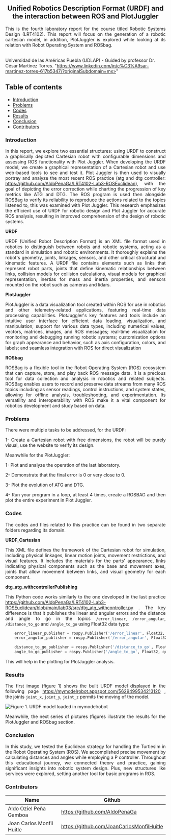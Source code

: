 <p align="center">
  <h2 align="center">Unified Robotics Description Format (URDF) and the interaction between ROS and PlotJuggler </h2>

  <p align="justify">
  This is the fourth laboratory report for the course titled Robotic Systems Design (LRT4102). This report will focus on the generation of a robotic cartesian model, in addition, PlotJuggler is explored while looking at its relation with Robot Operating System and ROSbag.
	  
  <br>Universidad de las Américas Puebla (UDLAP) - Guided by professor Dr. César Martínez Torres. "https://www.linkedin.com/in/c%C3%A9sar-martinez-torres-617b5347/?originalSubdomain=mx>" 
  </p>
</p>
<be>

## Table of contents
- [Introduction](#introduction)
- [Problems](#problems)
- [Codes](#codes)
- [Results](#results)
- [Conclusion](#conclusion)
- [Contributors](#codes)

<div align= "justify">

### Introduction

In this report, we explore two essential structures: using URDF to construct a graphically depicted Cartesian robot with configurable dimensions and assessing ROS functionality with Plot Juggler. When developing the URDF model, we create a graphical representation of a Cartesian robot and use web-based tools to see and test it. Plot Juggler is then used to visually portray and analyze the most recent ROS practice (atg and dtg controller: https://github.com/AldoPenaGa/LRT4102-Lab3-ROSEuclidean), with the goal of depicting the error correction while charting the progression of key metrics like ATG and DTG. The ROS program is used then alongside ROSBag to verify its reliability to reproduce the actions related to the topics listened to, this was examined with Plot Juggler. This research emphasizes the efficient use of URDF for robotic design and Plot Juggler for accurate ROS analysis, resulting in improved comprehension of the design of robotic systems.

**URDF** 

URDF (Unified Robot Description Format) is an XML file format used in robotics to distinguish between robots and robotic systems, acting as a standard in simulation and robotic environments. It thoroughly explains the robot's geometry, joints, linkages, sensors, and other critical structural and kinematic features. A URDF file contains elements such as links that represent robot parts, joints that define kinematic relationships between links, collision models for collision calculations, visual models for graphical representation, inertias for mass and inertia properties, and sensors mounted on the robot such as cameras and lidars.


**PlotJuggler**

PlotJuggler is a data visualization tool created within ROS for use in robotics and other telemetry-related applications, featuring real-time data processing capabilities. PlotJuggler's key features and tools include an intuitive user interface for efficient data loading, visualization, and manipulation; support for various data types, including numerical values, vectors, matrices, images, and ROS messages; real-time visualization for monitoring and debugging running robotic systems; customization options for graph appearance and behavior, such as axis configuration, colors, and labels; and seamless integration with ROS for direct visualization


**ROSbag**

ROSBag is a flexible tool in the Robot Operating System (ROS) ecosystem that can capture, store, and play back ROS message data. It is a precious tool for data collection and analysis in robotics and related subjects. ROSBag enables users to record and preserve data streams from many ROS topics including as sensor readings, control instructions, and system states, allowing for offline analysis, troubleshooting, and experimentation. Its versatility and interoperability with ROS make it a vital component for robotics development and study based on data.

### Problems
There were multiple tasks to be addressed, for the URDF:

1- Create a Cartesian robot with free dimensions, the robot will be purely visual, use the website to verify its design.

Meanwhile for the PlotJuggler:

1- Plot and analyze the operation of the last laboratory.

2- Demonstrate that the final error is 0 or very close to 0. 

3- Plot the evolution of ATG and DTG. 

4- Run your program in a loop, at least 4 times, create a ROSBAG and then plot the entire experiment in Plot Juggler.


### Codes

The codes and files related to this practice can be found in two separate folders regarding its domain.

**URDF_Cartesian**

This XML file defines the framework of the Cartesian robot for simulation, including physical linkages, linear motion joints, movement restrictions, and visual features. It includes the materials for the parts' appearance, links indicating physical components such as the base and movement axes, joints that allow movement between links, and visual geometry for each component.

**dtg_atg_withcontrollerPublishing**

This Python code works similarly to the one developed in the last practice https://github.com/AldoPenaGa/LRT4102-Lab3-ROSEuclidean/blob/main/lab03/src/dtg_atg_withcontroller.py . The key difference is that it publishes the linear and angular errors and the distance and angle to go in the topics `/error_linear`, `/error_angular`, `/distance_to_go` and `/angle_to_go` using Float32 data type:

```Python
    error_linear_publisher = rospy.Publisher('/error_linear', Float32, queue_size=10)
    error_angular_publisher = rospy.Publisher('/error_angular', Float32, queue_size=10)

    distance_to_go_publisher = rospy.Publisher('/distance_to_go', Float32, queue_size=10)
    angle_to_go_publisher = rospy.Publisher('/angle_to_go', Float32, queue_size=10)
```
This will help in the plotting for PlotJuggler analysis.

### Results

The first image (figure 1) shows the built URDF model displayed in the following page https://mymodelrobot.appspot.com/5629499534213120 , the joints `joint_x`, `joint_y`, `joint_z` permits the moving of the model. 

![Figure 1. URDF model loaded in mymodelrobot](https://github.com/AldoPenaGa/LRT4102-Lab4-URDFandPlotJuggler/.jpg)


Meanwhile, the next series of pictures (figures illustrate the results for the PlotJuggler and ROSbag section.




### Conclusion
In this study, we tested the Euclidean strategy for handling the Turtlesim in the Robot Operating System (ROS). We accomplished precise movement by calculating distances and angles while employing a P controller. Throughout this educational journey, we connected theory and practice, gaining significant insights into robotic system design. Plus, new structures like services were explored, setting another tool for basic programs in ROS.

### Contributors

| Name                          | Github                               |
|-------------------------------|--------------------------------------|
| Aldo Oziel Peña Gamboa        | https://github.com/AldoPenaGa        |
| Joan Carlos Monfil Huitle     | https://github.com/JoanCarlosMonfilHuitle  |

